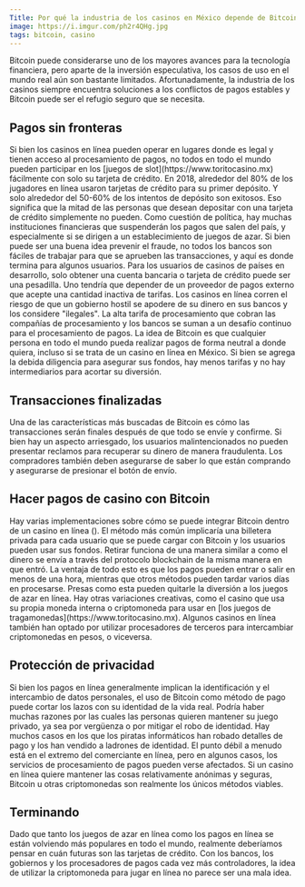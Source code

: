 ```yaml
---
Title: Por qué la industria de los casinos en México depende de Bitcoin?	
image: https://i.imgur.com/ph2r4QHg.jpg
tags: bitcoin, casino
---
```


Bitcoin puede considerarse uno de los mayores avances para la tecnología financiera, pero aparte de la inversión especulativa, los casos de uso en el mundo real aún son bastante limitados. Afortunadamente, la industria de los casinos siempre encuentra soluciones a los  conflictos de pagos estables y Bitcoin puede ser el refugio seguro que se necesita.
<h2> Pagos sin fronteras </h2>
Si bien los casinos en línea pueden operar en lugares donde es legal y tienen acceso al procesamiento de pagos, no todos en todo el mundo pueden participar en los [juegos de slot](https://www.toritocasino.mx) fácilmente con solo su tarjeta de crédito.
En 2018, alrededor del 80% de los jugadores en línea usaron tarjetas de crédito para su primer depósito. Y solo alrededor del 50-60% de los intentos de depósito son exitosos. Eso significa que la mitad de las personas que desean depositar con una tarjeta de crédito simplemente no pueden.
Como cuestión de política, hay muchas instituciones financieras que suspenderán los pagos que salen del país, y especialmente si se dirigen a un establecimiento de juegos de azar. Si bien puede ser una buena idea prevenir el fraude, no todos los bancos son fáciles de trabajar para que se aprueben las transacciones, y aquí es donde termina para algunos usuarios.
Para los usuarios de casinos de países en desarrollo, solo obtener una cuenta bancaria o tarjeta de crédito puede ser una pesadilla. Uno tendría que depender de un proveedor de pagos externo que acepte una cantidad inactiva de tarifas.
Los casinos en línea corren el riesgo de que un gobierno hostil se apodere de su dinero en sus bancos y los considere "ilegales". La alta tarifa de procesamiento que cobran las compañías de procesamiento y los bancos se suman a un desafío continuo para el procesamiento de pagos.
La idea de Bitcoin es que cualquier persona en todo el mundo pueda realizar pagos de forma neutral a donde quiera, incluso si se trata de un casino en línea en México. Si bien se agrega la debida diligencia para asegurar sus fondos, hay menos tarifas y no hay intermediarios para acortar su diversión.
<h2> Transacciones finalizadas </h2>
Una de las características más buscadas de Bitcoin es cómo las transacciones serán finales después de que todo se envíe y confirme. Si bien hay un aspecto arriesgado, los usuarios malintencionados no pueden presentar reclamos para recuperar su dinero de manera fraudulenta. Los compradores también deben asegurarse de saber lo que están comprando y asegurarse de presionar el botón de envío.
<h2> Hacer pagos de casino con Bitcoin </h2>
Hay varias implementaciones sobre cómo se puede integrar Bitcoin dentro de un casino en línea (). El método más común implicaría una billetera privada para cada usuario que se puede cargar con Bitcoin y los usuarios pueden usar sus fondos. Retirar funciona de una manera similar a como el dinero se envía a través del protocolo blockchain de la misma manera en que entró.
La ventaja de todo esto es que los pagos pueden entrar o salir en menos de una hora, mientras que otros métodos pueden tardar varios días en procesarse. Presas como esta pueden quitarle la diversión a los juegos de azar en línea.
Hay otras variaciones creativas, como el casino que usa su propia moneda interna o criptomoneda para usar en [los juegos de tragamonedas](https://www.toritocasino.mx). 
Algunos casinos en línea también han optado por utilizar procesadores de terceros para intercambiar criptomonedas en pesos, o viceversa.

<h2> Protección de privacidad </h2>
Si bien los pagos en línea generalmente implican la identificación y el intercambio de datos personales, el uso de Bitcoin como método de pago puede cortar los lazos con su identidad de la vida real. Podría haber muchas razones por las cuales las personas quieren mantener su juego privado, ya sea por vergüenza o por mitigar el robo de identidad.
Hay muchos casos en los que los piratas informáticos han robado detalles de pago y los han vendido a ladrones de identidad. El punto débil a menudo está en el extremo del comerciante en línea, pero en algunos casos, los servicios de procesamiento de pagos pueden verse afectados.
Si un casino en línea quiere mantener las cosas relativamente anónimas y seguras, Bitcoin u otras criptomonedas son realmente los únicos métodos viables.
<h2> Terminando </h2>
Dado que tanto los juegos de azar en línea como los pagos en línea se están volviendo más populares en todo el mundo, realmente deberíamos pensar en cuán futuras son las tarjetas de crédito. Con los bancos, los gobiernos y los procesadores de pagos cada vez más controladores, la idea de utilizar la criptomoneda para jugar en línea no parece ser una mala idea.
